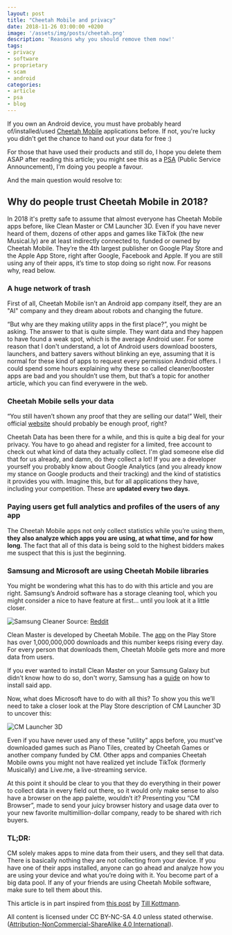 ```yaml
---
layout: post
title: "Cheetah Mobile and privacy"
date: 2018-11-26 03:00:00 +0200
image: '/assets/img/posts/cheetah.png'
description: 'Reasons why you should remove them now!'
tags:
- privacy
- software
- proprietary
- scam
- android
categories:
- article
- psa
- blog
---
```


If you own an Android device, you must have probably heard of/installed/used [Cheetah Mobile](https://www.cmcm.com/en-us/) applications before. If not, you're lucky you didn't get the chance to hand out your data for free :)

For those that have used their products and still do, I hope you delete them ASAP after reading this article; you might see this as a [PSA](https://www.slanguide.com/what-does-psa-mean/) (Public Service Announcement), I'm doing you people a favour.

And the main question would resolve to:

## Why do people trust Cheetah Mobile in 2018?

In 2018 it's pretty safe to assume that almost everyone has Cheetah Mobile apps before, like Clean Master or CM Launcher 3D. Even if you have never heard of them, dozens of other apps and games like TikTok (the new Musical.ly) are at least indirectly connected to, funded or owned by Cheetah Mobile. They’re the 4th largest publisher on Google Play Store and the Apple App Store, right after Google, Facebook and Apple. If you are still using any of their apps, it’s time to stop doing so right now. For reasons why, read below.

### A huge network of trash

First of all, Cheetah Mobile isn’t an Android app company itself, they are an "AI" company and they dream about robots and changing the future.

“But why are they making utility apps in the first place?”, you might be asking. The answer to that is quite simple. They want data and they happen to have found a weak spot, which is the average Android user. For some reason that I don't understand, a lot of Android users download boosters, launchers, and battery savers without blinking an eye, assuming that it is normal for these kind of apps to request every permission Android offers. I could spend some hours explaining why these so called cleaner/booster apps are bad and you shouldn’t use them, but that’s a topic for another article, which you can find everywere in the web.

### Cheetah Mobile sells your data

“You still haven’t shown any proof that they are selling our data!” Well, their official [website](http://data.cmcm.com) should probably be enough proof, right?

Cheetah Data has been there for a while, and this is quite a big deal for your privacy. You have to go ahead and register for a limited, free account to check out what kind of data they actually collect. I'm glad someone else did that for us already, and damn, do they collect a lot! If you are a developer yourself you probably know about Google Analytics (and you already know my stance on Google products and their tracking) and the kind of statistics it provides you with. Imagine this, but for all applications they have, including your competition. These are **updated every two days**.

### Paying users get full analytics and profiles of the users of any app

The Cheetah Mobile apps not only collect statistics while you’re using them, **they also analyze which apps you are using, at what time, and for how long**. The fact that all of this data is being sold to the highest bidders makes me suspect that this is just the beginning.

### Samsung and Microsoft are using Cheetah Mobile libraries

You might be wondering what this has to do with this article and you are right. Samsung’s Android software has a storage cleaning tool, which you might consider a nice to have feature at first... until you look at it a little closer.

![Samsung Cleaner](../assets/img/posts/samsung-cheetah.jpg)
Source: [Reddit](https://www.reddit.com/r/Android/comments/68rtn1/clean_master_is_what_samsung_uses_for_their/)

Clean Master is developed by Cheetah Mobile. The [app](https://play.google.com/store/apps/details?id=com.cleanmaster.mguard) on the Play Store has over 1,000,000,000 downloads and this number keeps rising every day. For every person that downloads them, Cheetah Mobile gets more and more data from users.

If you ever wanted to install Clean Master on your Samsung Galaxy but didn’t know how to do so, don't worry, Samsung has a [guide](https://www.samsung.com/uk/support/mobile-devices/how-do-i-get-the-clean-master-speed-booster-app-on-my-samsung-galaxy-device/) on how to install said app.

Now, what does Microsoft have to do with all this? To show you this we’ll need to take a closer look at the Play Store description of CM Launcher 3D to uncover this:

![CM Launcher 3D](../assets/img/posts/microsoft-cheetah.png)

Even if you have never used any of these "utility" apps before, you must've downloaded games such as Piano Tiles, created by Cheetah Games or another company funded by CM. Other apps and companies Cheetah Mobile owns you might not have realized yet include TikTok (formerly Musically) and Live.me, a live-streaming service.

At this point it should be clear to you that they do everything in their power to collect data in every field out there, so it would only make sense to also have a browser on the app palette, wouldn’t it? Presenting you “CM Browser”, made to send your juicy browser history and usage data over to your new favorite multimillion-dollar company, ready to be shared with rich buyers.

### TL;DR:

CM solely makes apps to mine data from their users, and they sell that data. There is basically nothing they are not collecting from your device. If you have one of their apps installed, anyone can go ahead and analyze how you are using your device and what you’re doing with it. You become part of a big data pool. If any of your friends are using Cheetah Mobile software, make sure to tell them about this.

This article is in part inspired from [this post](https://medium.com/melon-pancakes/cheetah-mobile-a-web-of-trash-2f2ee875f6e5) by [Till Kottmann](https://medium.com/@deletescape).

All content is licensed under CC BY-NC-SA 4.0 unless stated otherwise. ([Attribution-NonCommercial-ShareAlike 4.0 International](https://creativecommons.org/licenses/by-nc-sa/4.0/)).
